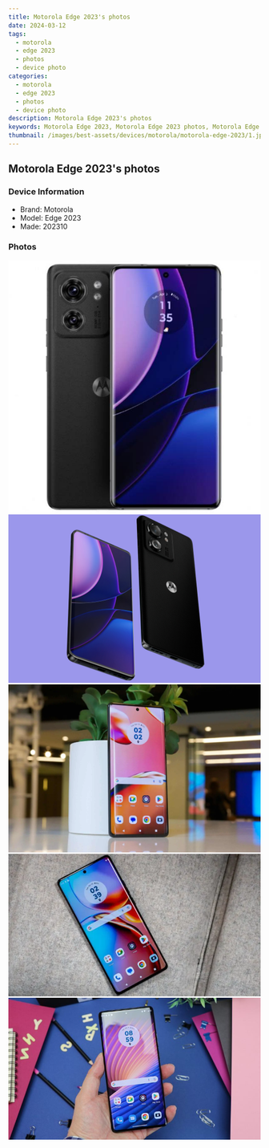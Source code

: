 ```yaml
---
title: Motorola Edge 2023's photos
date: 2024-03-12
tags: 
  - motorola
  - edge 2023
  - photos
  - device photo
categories: 
  - motorola
  - edge 2023
  - photos
  - device photo
description: Motorola Edge 2023's photos
keywords: Motorola Edge 2023, Motorola Edge 2023 photos, Motorola Edge 2023 device photo
thumbnail: /images/best-assets/devices/motorola/motorola-edge-2023/1.jpg
---
```


## Motorola Edge 2023's photos

### Device Information

- Brand: Motorola
- Model: Edge 2023
- Made: 202310

### Photos

![/images/best-assets/devices/motorola/motorola-edge-2023/1.jpg](/images/best-assets/devices/motorola/motorola-edge-2023/1.jpg)
![/images/best-assets/devices/motorola/motorola-edge-2023/2.jpg](/images/best-assets/devices/motorola/motorola-edge-2023/2.jpg)
![/images/best-assets/devices/motorola/motorola-edge-2023/3.jpg](/images/best-assets/devices/motorola/motorola-edge-2023/3.jpg)
![/images/best-assets/devices/motorola/motorola-edge-2023/4.jpg](/images/best-assets/devices/motorola/motorola-edge-2023/4.jpg)
![/images/best-assets/devices/motorola/motorola-edge-2023/5.jpg](/images/best-assets/devices/motorola/motorola-edge-2023/5.jpg)
